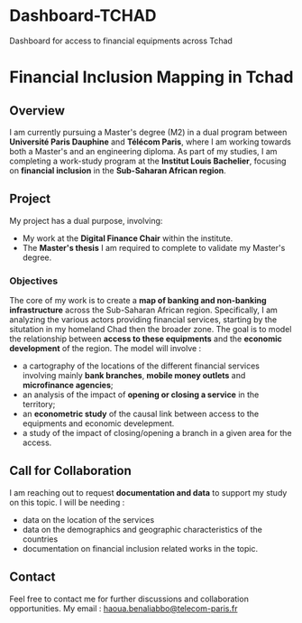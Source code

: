 # Dashboard-TCHAD
Dashboard for access to financial equipments across Tchad

# Financial Inclusion Mapping in Tchad

## Overview

I am currently pursuing a Master's degree (M2) in a dual program between **Université Paris Dauphine** and **Télécom Paris**, where I am working towards both a Master's and an engineering diploma. As part of my studies, I am completing a work-study program at the **Institut Louis Bachelier**, focusing on **financial inclusion** in the **Sub-Saharan African region**.

## Project

My project has a dual purpose, involving:
- My work at the **Digital Finance Chair** within the institute.
- The **Master's thesis** I am required to complete to validate my Master's degree.

### Objectives

The core of my work is to create a **map of banking and non-banking infrastructure** across the Sub-Saharan African region. Specifically, I am analyzing the various actors providing financial services, starting by the situtation in my homeland Chad then the broader zone. The goal is to model the relationship between **access to these equipments** and the **economic development** of the region.
The model will involve :
- a cartography of the locations of the different financial services involving mainly **bank branches**, **mobile money outlets** and **microfinance agencies**;
- an analysis of the impact of **opening or closing a service** in the territory;
- an **econometric study** of the causal link between access to the equipments and economic develepment.
- a study of the impact of closing/opening a branch in a given area for the access.  

## Call for Collaboration

I am reaching out to request **documentation and data** to support my study on this topic. 
I will be needing :
- data on the location of the services
- data on the demographics and geographic characteristics of the countries
- documentation on financial inclusion related works in the topic.

## Contact

Feel free to contact me for further discussions and collaboration opportunities.
My email : haoua.benaliabbo@telecom-paris.fr




